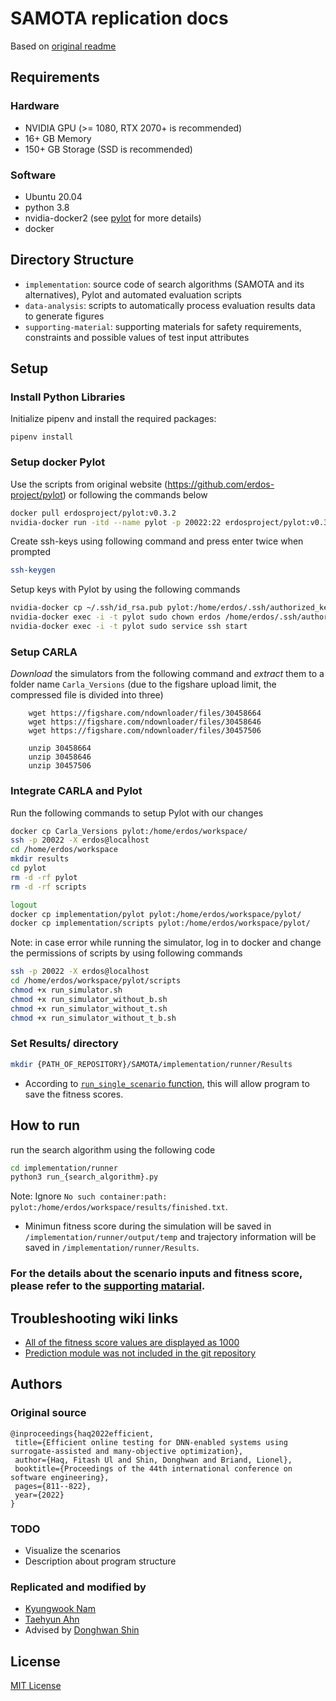 # SAMOTA replication docs
Based on [original readme](/README.md)
## Requirements
### Hardware
* NVIDIA GPU (>= 1080, RTX 2070+ is recommended)
* 16+ GB Memory
* 150+ GB Storage (SSD is recommended)

### Software
* Ubuntu 20.04
* python 3.8
* nvidia-docker2 (see [pylot](https://github.com/erdos-project/pylot/tree/master/scripts) for more details)
* docker

## Directory Structure
- `implementation`: source code of search algorithms (SAMOTA and its alternatives), Pylot and automated evaluation scripts
- `data-analysis`: scripts to automatically process evaluation results data to generate figures
- `supporting-material`: supporting materials for safety requirements, constraints and possible values of test input attributes

## Setup
### Install Python Libraries
Initialize pipenv and install the required packages:
```shell script
pipenv install
```
### Setup docker Pylot
Use the scripts from original website (https://github.com/erdos-project/pylot) or following the commands below

```bash
docker pull erdosproject/pylot:v0.3.2
nvidia-docker run -itd --name pylot -p 20022:22 erdosproject/pylot:v0.3.2 /bin/bash
```
Create ssh-keys using following command and press enter twice when prompted
```bash
ssh-keygen
```

Setup keys with Pylot by using the following commands
```bash
nvidia-docker cp ~/.ssh/id_rsa.pub pylot:/home/erdos/.ssh/authorized_keys
nvidia-docker exec -i -t pylot sudo chown erdos /home/erdos/.ssh/authorized_keys
nvidia-docker exec -i -t pylot sudo service ssh start
```
### Setup CARLA
*Download* the simulators from the following command and *extract* them to a folder name `Carla_Versions` (due to the figshare upload limit, the compressed file is divided into three)
```shell-script
    wget https://figshare.com/ndownloader/files/30458664
    wget https://figshare.com/ndownloader/files/30458646
    wget https://figshare.com/ndownloader/files/30457506
```
```shell-script
    unzip 30458664
    unzip 30458646
    unzip 30457506
```

### Integrate CARLA and Pylot
Run the following commands to setup Pylot with our changes
```bash
docker cp Carla_Versions pylot:/home/erdos/workspace/
ssh -p 20022 -X erdos@localhost
cd /home/erdos/workspace
mkdir results
cd pylot
rm -d -rf pylot
rm -d -rf scripts
```
```bash
logout
docker cp implementation/pylot pylot:/home/erdos/workspace/pylot/
docker cp implementation/scripts pylot:/home/erdos/workspace/pylot/
```
Note: in case error while running the simulator, log in to docker and change the permissions of scripts by using following commands
```bash
ssh -p 20022 -X erdos@localhost
cd /home/erdos/workspace/pylot/scripts
chmod +x run_simulator.sh
chmod +x run_simulator_without_b.sh
chmod +x run_simulator_without_t.sh
chmod +x run_simulator_without_t_b.sh
```

### Set Results/ directory
```bash
mkdir {PATH_OF_REPOSITORY}/SAMOTA/implementation/runner/Results
```
- According to [`run_single_scenario` function](/implementation/runner/runner.py), this will allow program to save the fitness scores.

## How to run 
run the search algorithm using the following code
```bash
cd implementation/runner
python3 run_{search_algorithm}.py
```
Note: Ignore `No such container:path: pylot:/home/erdos/workspace/results/finished.txt`.

- Minimun fitness score during the simulation will be saved in `/implementation/runner/output/temp` and trajectory information will be saved in `/implementation/runner/Results`.

### For the details about the scenario inputs and fitness score, please refer to the [supporting matarial](/supporting-material/supporting_material.md).


## Troubleshooting wiki links
 - [All of the fitness score values are displayed as 1000](https://github.com/ADS-Testing/Main/wiki/%5BSAMOTA%5D-All-of-the-fitness-score-values-are-displayed-as-1000)
 - [Prediction module was not included in the git repository](https://github.com/ADS-Testing/Main/wiki/%5BSAMOTA%5D-Prediction-module-was-not-included-in-the-git-repository)


 ## Authors
 ### Original source
 ```text
 @inproceedings{haq2022efficient,
  title={Efficient online testing for DNN-enabled systems using surrogate-assisted and many-objective optimization},
  author={Haq, Fitash Ul and Shin, Donghwan and Briand, Lionel},
  booktitle={Proceedings of the 44th international conference on software engineering},
  pages={811--822},
  year={2022}
}
 ```

### TODO
- Visualize the scenarios
- Description about program structure

 ### Replicated and modified by
- [Kyungwook Nam](https://github.com/nkwook)
- [Taehyun Ahn](https://dev.paxtaeo.com/en)
- Advised by [Donghwan Shin](https://www.dshin.info/)

## License
[MIT License](/LICENSE.txt)
